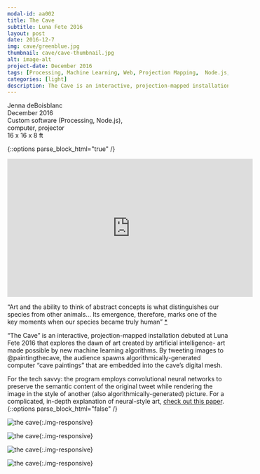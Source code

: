 ```yaml
---
modal-id: aa002
title: The Cave
subtitle: Luna Fete 2016
layout: post
date: 2016-12-7
img: cave/greenblue.jpg
thumbnail: cave/cave-thumbnail.jpg
alt: image-alt
project-date: December 2016
tags: [Processing, Machine Learning, Web, Projection Mapping,  Node.js, Interactive]
categories: [light]
description: The Cave is an interactive, projection-mapped installation debuted at Luna Fete 2016
---
```


Jenna deBoisblanc    
December 2016  
Custom software (Processing, Node.js),  
computer, projector     
16 x 16 x 8 ft   

{::options parse_block_html="true" /}
<div class="post_text">

<div class="embed-responsive embed-responsive-16by9">
  <iframe width="560" height="315" src="https://www.youtube.com/embed/Je10sqC7Q_c" frameborder="0" allow="autoplay; encrypted-media" allowfullscreen></iframe>
</div>

“Art and the ability to think of abstract concepts is what distinguishes our species from other animals... Its emergence, therefore, marks one of the key moments when our species became truly human” [*](http://www.bbc.com/news/science-environment-29415716)

“The Cave” is an interactive, projection-mapped installation debuted at Luna Fete 2016 that explores the dawn of art created by artificial intelligence- art made possible by new machine learning algorithms. By tweeting images to @paintingthecave, the audience spawns algorithmically-generated computer “cave paintings” that are embedded into the cave’s digital mesh.

For the tech savvy: the program employs convolutional neural networks to preserve the semantic content of the original tweet while rendering the image in the style of another (also algorithmically-generated) picture. For a complicated, in-depth explanation of neural-style art, [check out this paper](https://www.cv-foundation.org/openaccess/content_cvpr_2016/papers/Gatys_Image_Style_Transfer_CVPR_2016_paper.pdf).
{::options parse_block_html="false" /}

</div>




![the cave]({{site.url}}/img/portfolio/cave/cave3.jpg){:.img-responsive}

![the cave]({{site.url}}/img/portfolio/cave/cave5.jpg){:.img-responsive}

![the cave]({{site.url}}/img/portfolio/cave/smallgreen.jpg){:.img-responsive}

![the cave]({{site.url}}/img/portfolio/cave/greenblue.jpg){:.img-responsive}
